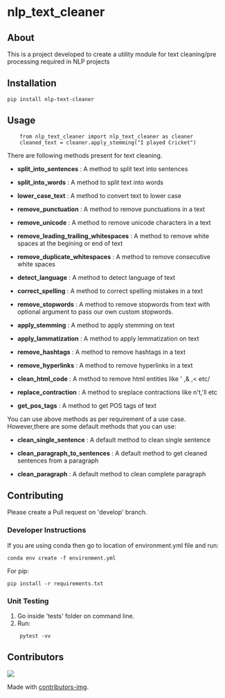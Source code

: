 # nlp_text_cleaner 

## About  
This is a project developed to create a utility module for text cleaning/pre processing required in NLP projects    

## Installation

```
pip install nlp-text-cleaner
```
 
## Usage

  ``` 
      from nlp_text_cleaner import nlp_text_cleaner as cleaner
      cleaned_text = cleaner.apply_stemming("I played Cricket")
  ```
  
  There are following methods present for text cleaning.  
  - **split_into_sentences** : A method to split text into sentences

  - **split_into_words** : A method to split text into words
  - **lower_case_text** : A method to convert text to lower case
  - **remove_punctuation** : A method to remove punctuations in a text    
  - **remove_unicode** : A method to remove unicode characters in a text    
  - **remove_leading_trailing_whitespaces** : A method to remove white spaces at the begining or end of text
  - **remove_duplicate_whitespaces** : A method to remove  consecutive white spaces
  - **detect_language** : A method to detect language of text
  - **correct_spelling** : A method to correct spelling mistakes in a text    
  - **remove_stopwords** : A method to remove stopwords from text with optional argument to pass our own custom stopwords. 
  - **apply_stemming** : A method to apply stemming on text    
  - **apply_lammatization** : A method to apply lemmatization on text       
  - **remove_hashtags** : A method to remove hashtags in a text    
  - **remove_hyperlinks** : A method to remove hyperlinks in a text    
  - **clean_html_code** : A method to remove html entities like &apos; ,&amp; ,&lt; etc/       
  - **replace_contraction** : A method to sreplace contractions like n't,'ll etc       
  - **get_pos_tags** : A method to get POS tags of text    

  You can use above methods as per requirement of a use case. However,there are some default methods that you can use:    
  - **clean_single_sentence** : A default method to clean single sentence   
   
  - **clean_paragraph_to_sentences** : A default method to get cleaned sentences from a paragraph    
  - **clean_paragraph** : A default method to clean complete paragraph    
  



## Contributing     
Please create a Pull request on 'develop' branch.     

### Developer Instructions     
If you are using conda then go to location of environment.yml file and run:       
```     
conda env create -f environment.yml     
```    
For pip:    
```    
pip install -r requirements.txt     
```     


### Unit Testing
1. Go inside 'tests' folder on command line.
2. Run:
  ``` 
      pytest -vv 
  ```

## Contributors
<a href="https://github.com/sarang0909/nlp_text_cleaner/graphs/contributors">
  <img src="https://contrib.rocks/image?repo=sarang0909/nlp_text_cleaner" />
</a>


Made with [contributors-img](https://contrib.rocks).